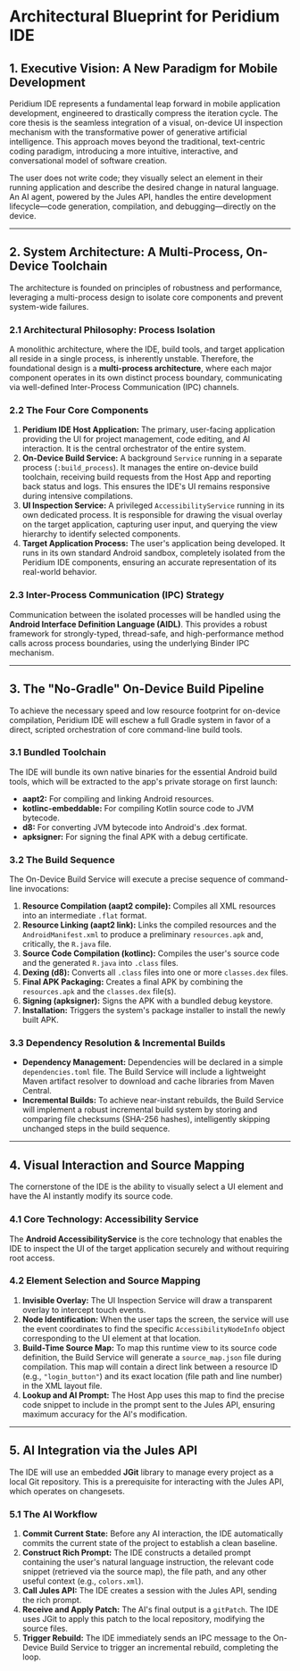 # **Architectural Blueprint for Peridium IDE**

## **1. Executive Vision: A New Paradigm for Mobile Development**

Peridium IDE represents a fundamental leap forward in mobile application development, engineered to drastically compress the iteration cycle. The core thesis is the seamless integration of a visual, on-device UI inspection mechanism with the transformative power of generative artificial intelligence. This approach moves beyond the traditional, text-centric coding paradigm, introducing a more intuitive, interactive, and conversational model of software creation.

The user does not write code; they visually select an element in their running application and describe the desired change in natural language. An AI agent, powered by the Jules API, handles the entire development lifecycle—code generation, compilation, and debugging—directly on the device.

---

## **2. System Architecture: A Multi-Process, On-Device Toolchain**

The architecture is founded on principles of robustness and performance, leveraging a multi-process design to isolate core components and prevent system-wide failures.

### **2.1 Architectural Philosophy: Process Isolation**

A monolithic architecture, where the IDE, build tools, and target application all reside in a single process, is inherently unstable. Therefore, the foundational design is a **multi-process architecture**, where each major component operates in its own distinct process boundary, communicating via well-defined Inter-Process Communication (IPC) channels.

### **2.2 The Four Core Components**

1.  **Peridium IDE Host Application:** The primary, user-facing application providing the UI for project management, code editing, and AI interaction. It is the central orchestrator of the entire system.
2.  **On-Device Build Service:** A background `Service` running in a separate process (`:build_process`). It manages the entire on-device build toolchain, receiving build requests from the Host App and reporting back status and logs. This ensures the IDE's UI remains responsive during intensive compilations.
3.  **UI Inspection Service:** A privileged `AccessibilityService` running in its own dedicated process. It is responsible for drawing the visual overlay on the target application, capturing user input, and querying the view hierarchy to identify selected components.
4.  **Target Application Process:** The user's application being developed. It runs in its own standard Android sandbox, completely isolated from the Peridium IDE components, ensuring an accurate representation of its real-world behavior.

### **2.3 Inter-Process Communication (IPC) Strategy**

Communication between the isolated processes will be handled using the **Android Interface Definition Language (AIDL)**. This provides a robust framework for strongly-typed, thread-safe, and high-performance method calls across process boundaries, using the underlying Binder IPC mechanism.

---

## **3. The "No-Gradle" On-Device Build Pipeline**

To achieve the necessary speed and low resource footprint for on-device compilation, Peridium IDE will eschew a full Gradle system in favor of a direct, scripted orchestration of core command-line build tools.

### **3.1 Bundled Toolchain**

The IDE will bundle its own native binaries for the essential Android build tools, which will be extracted to the app's private storage on first launch:

*   **aapt2:** For compiling and linking Android resources.
*   **kotlinc-embeddable:** For compiling Kotlin source code to JVM bytecode.
*   **d8:** For converting JVM bytecode into Android's .dex format.
*   **apksigner:** For signing the final APK with a debug certificate.

### **3.2 The Build Sequence**

The On-Device Build Service will execute a precise sequence of command-line invocations:

1.  **Resource Compilation (aapt2 compile):** Compiles all XML resources into an intermediate `.flat` format.
2.  **Resource Linking (aapt2 link):** Links the compiled resources and the `AndroidManifest.xml` to produce a preliminary `resources.apk` and, critically, the `R.java` file.
3.  **Source Code Compilation (kotlinc):** Compiles the user's source code and the generated `R.java` into `.class` files.
4.  **Dexing (d8):** Converts all `.class` files into one or more `classes.dex` files.
5.  **Final APK Packaging:** Creates a final APK by combining the `resources.apk` and the `classes.dex` file(s).
6.  **Signing (apksigner):** Signs the APK with a bundled debug keystore.
7.  **Installation:** Triggers the system's package installer to install the newly built APK.

### **3.3 Dependency Resolution & Incremental Builds**

*   **Dependency Management:** Dependencies will be declared in a simple `dependencies.toml` file. The Build Service will include a lightweight Maven artifact resolver to download and cache libraries from Maven Central.
*   **Incremental Builds:** To achieve near-instant rebuilds, the Build Service will implement a robust incremental build system by storing and comparing file checksums (SHA-256 hashes), intelligently skipping unchanged steps in the build sequence.

---

## **4. Visual Interaction and Source Mapping**

The cornerstone of the IDE is the ability to visually select a UI element and have the AI instantly modify its source code.

### **4.1 Core Technology: Accessibility Service**

The **Android AccessibilityService** is the core technology that enables the IDE to inspect the UI of the target application securely and without requiring root access.

### **4.2 Element Selection and Source Mapping**

1.  **Invisible Overlay:** The UI Inspection Service will draw a transparent overlay to intercept touch events.
2.  **Node Identification:** When the user taps the screen, the service will use the event coordinates to find the specific `AccessibilityNodeInfo` object corresponding to the UI element at that location.
3.  **Build-Time Source Map:** To map this runtime view to its source code definition, the Build Service will generate a `source_map.json` file during compilation. This map will contain a direct link between a resource ID (e.g., `"login_button"`) and its exact location (file path and line number) in the XML layout file.
4.  **Lookup and AI Prompt:** The Host App uses this map to find the precise code snippet to include in the prompt sent to the Jules API, ensuring maximum accuracy for the AI's modification.

---

## **5. AI Integration via the Jules API**

The IDE will use an embedded **JGit** library to manage every project as a local Git repository. This is a prerequisite for interacting with the Jules API, which operates on changesets.

### **5.1 The AI Workflow**

1.  **Commit Current State:** Before any AI interaction, the IDE automatically commits the current state of the project to establish a clean baseline.
2.  **Construct Rich Prompt:** The IDE constructs a detailed prompt containing the user's natural language instruction, the relevant code snippet (retrieved via the source map), the file path, and any other useful context (e.g., `colors.xml`).
3.  **Call Jules API:** The IDE creates a session with the Jules API, sending the rich prompt.
4.  **Receive and Apply Patch:** The AI's final output is a `gitPatch`. The IDE uses JGit to apply this patch to the local repository, modifying the source files.
5.  **Trigger Rebuild:** The IDE immediately sends an IPC message to the On-Device Build Service to trigger an incremental rebuild, completing the loop.
